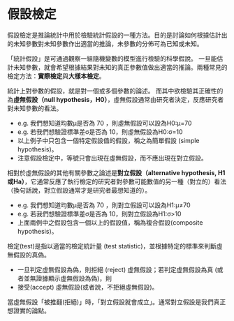 # 假設檢定

假設檢定是推論統計中用於檢驗統計假設的一種方法。目的是討論如何根據估計出的未知參數對未知參數作出適當的推論，未參數的分佈可為已知或未知。

 「統計假設」是可通過觀察一組隨機變數的模型進行檢驗的科學假說。 一旦能估計未知參數，就會希望根據結果對未知的真正參數值做出適當的推論。兩種常見的檢定方法：**實際檢定**與**大樣本檢定**。

統計上對參數的假設，就是對一個或多個參數的論述。而其中欲檢驗其正確性的為**虛無假設（null hypothesis，H0）**，虛無假設通常由研究者決定，反應研究者對未知參數的看法。

* e.g. 我們想知道均數μ是否為 70 ，則虛無假設可以設為H0:μ=70
* e.g. 若我們想驗證標準差σ是否為 10，則虛無假設為H0:σ=10
* 以上例子中只包含一個特定假設值的假設，稱之為簡單假設 \(simple hypothesis\)。
* 注意假設檢定中，等號只會出現在虛無假設，而不應出現在對立假設。

相對於虛無假設的其他有關參數之論述是**對立假設（alternative hypothesis, H1或Ha）**，它通常反應了執行檢定的研究者對參數可能數值的另一種（對立的）看法（換句話說，對立假設通常才是研究者最想知道的）。

* e.g. 我們想知道均數μ是否為 70 ，則對立假設可以設為H1:μ≠70
* e.g. 若我們想驗證標準差σ是否為 10，則對立假設為H1:σ&gt;10
* 上面兩例中之假設包含一個以上的假設值，稱為複合假設\(composite hypothesis\)。

檢定\(test\)是指以適當的檢定統計量 \(test statistic\)，並根據特定的標準來判斷虛無假設的真偽。

* 一旦判定虛無假設為偽，則拒絕 \(reject\) 虛無假設；若判定虛無假設為真 \(或者並無證據顯示虛無假設為偽\)，則
* 接受\(accept\) 虛無假設\(或者說，不拒絕虛無假設\)。

當虛無假設「被推翻\(拒絕\)」時，「對立假設就會成立」。通常對立假設是我們真正想證實的論點。









